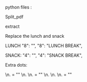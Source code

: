 
python files :

Split_pdf

extract 

Replace the lunch and snack

LUNCH 
"8": "",
"8": "LUNCH BREAK",

SNACK:
"4": "",
"4": "SNACK BREAK",

Extra dots:

\n. = ""
 \n. \n. = ""
 \n. \n. \n. = ""

